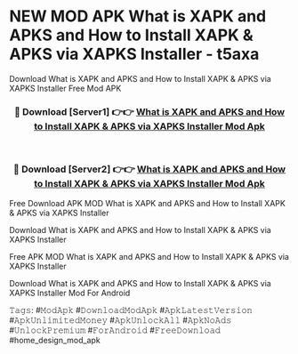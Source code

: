 # NEW MOD APK What is XAPK and APKS and How to Install XAPK & APKS via XAPKS Installer - t5axa
Download What is XAPK and APKS and How to Install XAPK & APKS via XAPKS Installer Free Mod APK

<div align="center">
<h3>🔴 Download [Server1] 👉👉 <a href="https://apk-comot.site?title=What_is_XAPK_and_APKS_and_How_to_Install_XAPK_&_APKS_via_XAPKS_Installer">What is XAPK and APKS and How to Install XAPK & APKS via XAPKS Installer Mod Apk</a></h3><br>

<h3>🔴 Download [Server2] 👉👉 <a href="https://apk-comot.site?title=What_is_XAPK_and_APKS_and_How_to_Install_XAPK_&_APKS_via_XAPKS_Installer">What is XAPK and APKS and How to Install XAPK & APKS via XAPKS Installer Mod Apk</a></h3>
</div>


Free Download APK MOD What is XAPK and APKS and How to Install XAPK & APKS via XAPKS Installer

Download What is XAPK and APKS and How to Install XAPK & APKS via XAPKS Installer 

Free APK MOD What is XAPK and APKS and How to Install XAPK & APKS via XAPKS Installer 

Download What is XAPK and APKS and How to Install XAPK & APKS via XAPKS Installer Mod For Android

𝚃𝚊𝚐𝚜: #𝙼𝚘𝚍𝙰𝚙𝚔 #𝙳𝚘𝚠𝚗𝚕𝚘𝚊𝚍𝙼𝚘𝚍𝙰𝚙𝚔 #𝙰𝚙𝚔𝙻𝚊𝚝𝚎𝚜𝚝𝚅𝚎𝚛𝚜𝚒𝚘𝚗 #𝙰𝚙𝚔𝚄𝚗𝚕𝚒𝚖𝚒𝚝𝚎𝚍𝙼𝚘𝚗𝚎𝚢 #𝙰𝚙𝚔𝚄𝚗𝚕𝚘𝚌𝚔𝙰𝚕𝚕 #𝙰𝚙𝚔𝙽𝚘𝙰𝚍𝚜 #𝚄𝚗𝚕𝚘𝚌𝚔𝙿𝚛𝚎𝚖𝚒𝚞𝚖 #𝙵𝚘𝚛𝙰𝚗𝚍𝚛𝚘𝚒𝚍 #𝙵𝚛𝚎𝚎𝙳𝚘𝚠𝚗𝚕𝚘𝚊𝚍 #home_design_mod_apk
